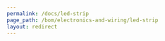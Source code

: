 ```yaml
---
permalink: /docs/led-strip
page_path: /bom/electronics-and-wiring/led-strip
layout: redirect
---
```

